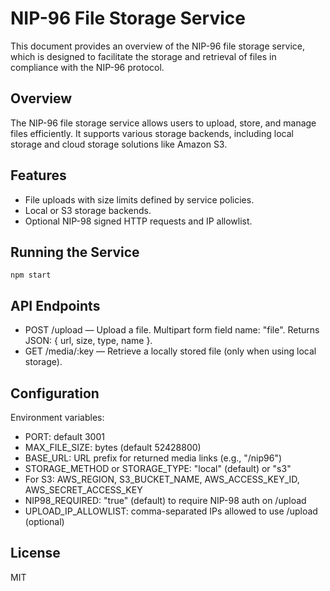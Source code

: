 # NIP-96 File Storage Service

This document provides an overview of the NIP-96 file storage service, which is designed to facilitate the storage and retrieval of files in compliance with the NIP-96 protocol.

## Overview

The NIP-96 file storage service allows users to upload, store, and manage files efficiently. It supports various storage backends, including local storage and cloud storage solutions like Amazon S3.

## Features

- File uploads with size limits defined by service policies.
- Local or S3 storage backends.
- Optional NIP-98 signed HTTP requests and IP allowlist.

## Running the Service

```
npm start
```

## API Endpoints

- POST /upload — Upload a file. Multipart form field name: "file". Returns JSON: { url, size, type, name }.
- GET /media/:key — Retrieve a locally stored file (only when using local storage).

## Configuration

Environment variables:
- PORT: default 3001
- MAX_FILE_SIZE: bytes (default 52428800)
- BASE_URL: URL prefix for returned media links (e.g., "/nip96")
- STORAGE_METHOD or STORAGE_TYPE: "local" (default) or "s3"
- For S3: AWS_REGION, S3_BUCKET_NAME, AWS_ACCESS_KEY_ID, AWS_SECRET_ACCESS_KEY
- NIP98_REQUIRED: "true" (default) to require NIP-98 auth on /upload
- UPLOAD_IP_ALLOWLIST: comma-separated IPs allowed to use /upload (optional)

## License

MIT